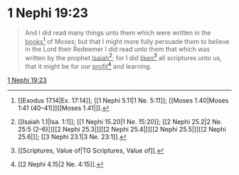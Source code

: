 # 1 Nephi 19:23

> And I did read many things unto them which were written in the <u>books</u>[^a] of Moses; but that I might more fully persuade them to believe in the Lord their Redeemer I did read unto them that which was written by the prophet <u>Isaiah</u>[^b]; for I did <u>liken</u>[^c] all scriptures unto us, that it might be for our <u>profit</u>[^d] and learning.

[1 Nephi 19:23](https://www.churchofjesuschrist.org/study/scriptures/bofm/1-ne/19?lang=eng&id=p23#p23)


[^a]: [[Exodus 17.14|Ex. 17:14]]; [[1 Nephi 5.11|1 Ne. 5:11]]; [[Moses 1.40|Moses 1:41 (40–41)]][[Moses 1.41|]].  
[^b]: [[Isaiah 1.1|Isa. 1:1]]; [[1 Nephi 15.20|1 Ne. 15:20]]; [[2 Nephi 25.2|2 Ne. 25:5 (2–6)]][[2 Nephi 25.3|]][[2 Nephi 25.4|]][[2 Nephi 25.5|]][[2 Nephi 25.6|]]; [[3 Nephi 23.1|3 Ne. 23:1]].  
[^c]: [[Scriptures, Value of|TG Scriptures, Value of]].  
[^d]: [[2 Nephi 4.15|2 Ne. 4:15]].  
